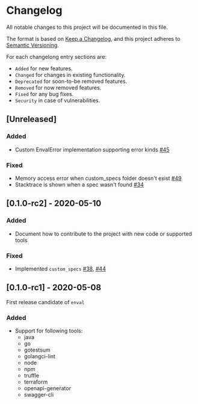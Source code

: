 # Changelog
All notable changes to this project will be documented in this file.

The format is based on [Keep a Changelog](https://keepachangelog.com/en/1.0.0/),
and this project adheres to [Semantic Versioning](https://semver.org/spec/v2.0.0.html).

For each changelong entry sections are:

* `Added` for new features.
* `Changed` for changes in existing functionality.
* `Deprecated` for soon-to-be removed features.
* `Removed` for now removed features.
* `Fixed` for any bug fixes.
* `Security` in case of vulnerabilities.


## [Unreleased]

### Added

- Custom EnvalError implementation supporting error kinds [#45](https://github.com/Adhara-Tech/enval/issues/45)

### Fixed

- Memory access error when custom_specs folder doesn't exist [#49](https://github.com/Adhara-Tech/enval/issues/49)
- Stacktrace is shown when a spec wasn't found [#34](https://github.com/Adhara-Tech/enval/issues/34)

## [0.1.0-rc2] - 2020-05-10

### Added

- Document how to contribute to the project with new code or supported tools

### Fixed

- Implemented `custom_specs` [#38](https://github.com/Adhara-Tech/enval/pull/38), [#44](https://github.com/Adhara-Tech/enval/pull/44)

## [0.1.0-rc1] - 2020-05-08

First release candidate of `enval`

### Added

- Support for following tools:
    - java
    - go
    - gotestsum
    - golangci-lint
    - node
    - npm
    - truffle
    - terraform
    - openapi-generator
    - swagger-cli

